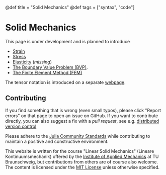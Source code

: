 @def title = "Solid Mechanics"
@def tags = ["syntax", "code"]

# Solid Mechanics
This page is under development and is planned to introduce

* [Strain](/Strain)
* [Stress](/Stress)
* [Elasticity](/Elasticity) (*missing*)
* [The Boundary Value Problem (BVP)](/BoundaryValueProblem).
* [The Finite Element Method (FEM)](/FiniteElements)

The tensor notation is introduced on a separate [webpage](https://knutam.github.io/tensors/). 


## Contributing
If you find something that is wrong (even small typos), please click "Report errors" on that page to open an issue on GitHub. If you want to contribute directly, you can also suggest a fix with a *pull request*, see e.g. [distributed version control](https://coderefinery.github.io/git-collaborative/)

Please adhere to the [Julia Community Standards](https://julialang.org/community/standards/) while contributing to maintain a positive and constructive environment.

This website is written for the course "Linear Solid Mechanics" (Lineare Kontinuumsmechanik) offered by the [Institute of Applied Mechanics](https://tu-bs.de/iam) at TU Braunschweig, but contributions from others are of course also welcome. The content is licensed under the [MIT License](/page_license) unless otherwise specified.